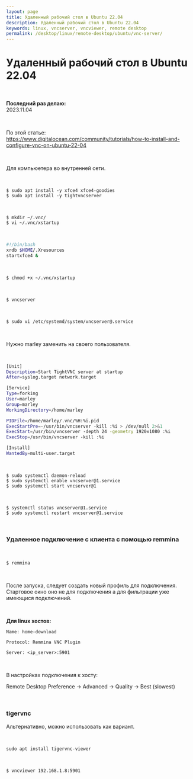 ```yaml
---
layout: page
title: Удаленный рабочий стол в Ubuntu 22.04
description: Удаленный рабочий стол в Ubuntu 22.04
keywords: linux, vncserver, vncviewer, remote desktop
permalink: /desktop/linux/remote-desktop/ubuntu/vnc-server/
---
```


# Удаленный рабочий стол в Ubuntu 22.04

<br/>

**Последний раз делаю:**  
2023.11.04

<br/>

По этой статье:  
https://www.digitalocean.com/community/tutorials/how-to-install-and-configure-vnc-on-ubuntu-22-04

<br/>

Для компьюетера во внутренней сети.

<br/>

```
$ sudo apt install -y xfce4 xfce4-goodies
$ sudo apt install -y tightvncserver
```

<br/>

```
$ mkdir ~/.vnc/
$ vi ~/.vnc/xstartup
```

<br/>

```bash
#!/bin/bash
xrdb $HOME/.Xresources
startxfce4 &
```

<br/>

```
$ chmod +x ~/.vnc/xstartup
```

<br/>

```
$ vncserver
```

<br/>

```
$ sudo vi /etc/systemd/system/vncserver@.service
```

<br/>

Нужно marley заменить на своего пользователя.

<br/>

```bash
[Unit]
Description=Start TightVNC server at startup
After=syslog.target network.target

[Service]
Type=forking
User=marley
Group=marley
WorkingDirectory=/home/marley

PIDFile=/home/marley/.vnc/%H:%i.pid
ExecStartPre=-/usr/bin/vncserver -kill :%i > /dev/null 2>&1
ExecStart=/usr/bin/vncserver -depth 24 -geometry 1920x1080 :%i
ExecStop=/usr/bin/vncserver -kill :%i

[Install]
WantedBy=multi-user.target
```

<br/>

```
$ sudo systemctl daemon-reload
$ sudo systemctl enable vncserver@1.service
$ sudo systemctl start vncserver@1
```

<br/>

```
$ systemctl status vncserver@1.service
$ sudo systemctl restart vncserver@1.service
```

<br/>

### Удаленное подключение с клиента с помощью remmina

<br/>

```
$ remmina
```

<br/>

После запуска, следует создать новый профиль для подключения. Стартовое окно оно не для подключения а для фильтрации уже имеющися подключений.

<br/>

**Для linux хостов:**

```
Name: home-download

Protocol: Remmina VNC Plugin

Server: <ip_server>:5901
```

<!-- <br/>

**Для windows хостов:**

RDP

В общих настройках remmina выбрать

Preferences -> RDP -> Use client keyboard mapping -->

<br/>

В настройках подключения к хосту:

Remote Desktop Preference -> Advanced -> Quality -> Best (slowest)

<br/>

### tigervnc

Альтернативно, можно использовать как вариант.

<br/>

```
sudo apt install tigervnc-viewer
```

<br/>

```
$ vncviewer 192.168.1.8:5901
```
